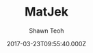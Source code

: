 ---
title: MatJek
github: https://github.com/ShawnTeoh/matjek
demo: https://shawnteoh.github.io/matjek
author: Shawn Teoh
ssg:
  - Jekyll
cms:
  - Markdown
date: 2017-03-23T09:55:40.000Z
description: Material theme based on Materialize.css for jekyll sites
draft: true
publish_date: '2017-03-23T09:55:40Z'
update_date: '2017-06-27T17:43:21Z'
github_star: 94
github_fork: 428
---